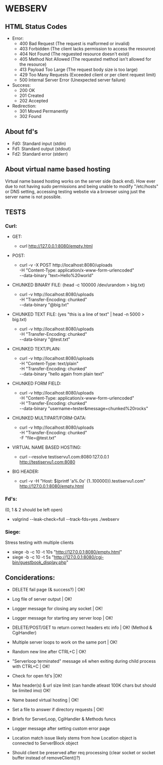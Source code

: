 # WEBSERV

## HTML Status Codes
* Error:
  * 400 Bad Request              (The request is malformed or invalid)
  * 403 Forbidden                (The client lacks permission to access the resource)
  * 404 Not Found                (The reguested resource doesn't exist)
  * 405 Method Not Allowed       (The requested method isn't allowed for the resource)
  * 413 Payload Too Large        (The request body size is too large)
  * 429 Too Many Requests        (Exceeded client or per client request limit)
  * 500 Internal Server Error    (Unexpected server failure)
* Success:
  * 200 OK
  * 201 Created
  * 202 Accepted
* Redirection:
  * 301 Moved Permanently
  * 302 Found

## About fd's
* Fd0: Standard input (stdin)
* Fd1: Standard output (stdout)
* Fd2: Standard error (stderr)

## About virtual name based hosting
Virtual name based hosting works on the server side (back end). How ever due to not having sudo permissions and being unable to modify "/etc/hosts" or DNS setting, accessing testing webstie via a browser using just the server name is not possible.

## TESTS
### Curl:
* GET:
  * curl http://127.0.0.1:8080/empty.html
* POST:
  * curl -v -X POST http://localhost:8080/uploads \
          -H "Content-Type: application/x-www-form-urlencoded" \
          --data-binary "text=Hello%20world"

* CHUNKED BINARY FILE: (head -c 100000 /dev/urandom > big.txt)
  * curl -v http://localhost:8080/uploads \
          -H "Transfer-Encoding: chunked" \
          --data-binary "@big.txt"

* CHUNKED TEXT FILE: (yes "this is a line of text" | head -n 5000 > big.txt)
  * curl -v http://localhost:8080/uploads \
          -H "Transfer-Encoding: chunked" \
          --data-binary "@test.txt"

* CHUNKED TEXT/PLAIN:
  * curl -v http://localhost:8080/uploads \
          -H "Content-Type: text/plain" \
          -H "Transfer-Encoding: chunked" \
          --data-binary "hello again from plain text"

* CHUNKED FORM FIELD:
  * curl -v http://localhost:8080/uploads \
          -H "Content-Type: application/x-www-form-urlencoded" \
          -H "Transfer-Encoding: chunked" \
          --data-binary "username=tester&message=chunked%20rocks"

* CHUNKED MULTIPART/FORM-DATA:
  * curl -v http://localhost:8080/uploads \
          -H "Transfer-Encoding: chunked" \
          -F "file=@test.txt"

* VIRTUAL NAME BASED HOSTING:
  * curl --resolve testiservu1.com:8080:127.0.0.1 http://testiservu1.com:8080

* BIG HEADER:
  * curl -v -H "Host: $(printf 'a%.0s' {1..100000}).testiservu1.com" http://127.0.0.1:8080/empty.html


### Fd's:
(0, 1 & 2 should be left open)
* valgrind --leak-check=full --track-fds=yes ./webserv

### Siege:
Stress testing with multiple clients
* siege -b -c 10 -t 10s "http://127.0.0.1:8080/empty.html"
* siege -b -c 10 -t 5s "http://127.0.0.1:8080/cgi-bin/guestbook_display.php"

## Conciderations:
* DELETE fail page (& success?) | OK!
* Log file of server output | OK!
* Logger message for closing any socket | OK!
* Logger message for starting any server loop | OK!
* DELETE/POST/GET to return correct headers etc info | OK! (Method & CgiHandler)
* Multiple server loops to work on the same port | OK!
* Random new line after CTRL+C | OK!
* "Serverloop terminated" message x4 when exiting during child process with CTRL+C | OK!
* Check for open fd's |OK!
* Max header(s) & url size limit (can handle atleast 100K chars but should be limited imo) OK!
* Name based virtual hosting | OK!
* Set a file to answer if directory requests | OK!

* Briefs for ServerLoop, CgiHandler & Methods funcs
* Logger message after setting custom error page


* Location match issue likely stems from how Location object is connected to ServerBlock object
* Should client be preserved after req processing (clear socket or socket buffer instead of removeClient()?)




